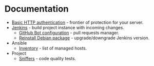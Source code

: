 # Documentation

- [Basic HTTP authentication](basic-http-auth) - frontier of protection for your server.
- [Jenkins](jenkins) - build project instance with incoming changes.
  - [GitHub Bot configuration](jenkins/github-bot) - pull requests manager.
  - [Reinstall Debian package](jenkins/reinstall-deb) - upgrade/downgrade Jenkins version.
- Ansible
  - [Inventory](ansible/inventory) - list of managed hosts.
- Project
  - [Sniffers](project/sniffers) - code quality tests.
